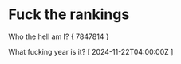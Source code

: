 # Fuck the rankings

Who the hell am I?
{ 7847814 }

What fucking year is it?
[ 2024-11-22T04:00:00Z ]
